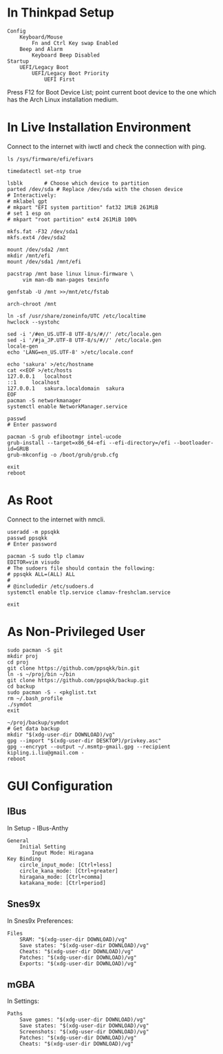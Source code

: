 In Thinkpad Setup
=================

	Config
		Keyboard/Mouse
			Fn and Ctrl Key swap Enabled
		Beep and Alarm
			Keyboard Beep Disabled
	Startup
		UEFI/Legacy Boot
			UEFI/Legacy Boot Priority
				UEFI First

Press F12 for Boot Device List; point current boot device to the one
which has the Arch Linux installation medium.

In Live Installation Environment
================================

Connect to the internet with iwctl and check the connection with ping.

	ls /sys/firmware/efi/efivars

	timedatectl set-ntp true

	lsblk		# Choose which device to partition
	parted /dev/sda	# Replace /dev/sda with the chosen device
	# Interactively:
	# mklabel gpt
	# mkpart "EFI system partition" fat32 1MiB 261MiB
	# set 1 esp on
	# mkpart "root partition" ext4 261MiB 100%

	mkfs.fat -F32 /dev/sda1
	mkfs.ext4 /dev/sda2

	mount /dev/sda2 /mnt
	mkdir /mnt/efi
	mount /dev/sda1 /mnt/efi

	pacstrap /mnt base linux linux-firmware	\
		 vim man-db man-pages texinfo

	genfstab -U /mnt >>/mnt/etc/fstab

	arch-chroot /mnt

	ln -sf /usr/share/zoneinfo/UTC /etc/localtime
	hwclock --systohc

	sed -i '/#en_US.UTF-8 UTF-8/s/#//' /etc/locale.gen
	sed -i '/#ja_JP.UTF-8 UTF-8/s/#//' /etc/locale.gen
	locale-gen
	echo 'LANG=en_US.UTF-8' >/etc/locale.conf

	echo 'sakura' >/etc/hostname
	cat <<EOF >/etc/hosts
	127.0.0.1	localhost
	::1		localhost
	127.0.0.1	sakura.localdomain	sakura
	EOF
	pacman -S networkmanager
	systemctl enable NetworkManager.service

	passwd
	# Enter password

	pacman -S grub efibootmgr intel-ucode
	grub-install --target=x86_64-efi --efi-directory=/efi --bootloader-id=GRUB
	grub-mkconfig -o /boot/grub/grub.cfg

	exit
	reboot

As Root
=======

Connect to the internet with nmcli.

	useradd -m ppsqkk
	passwd ppsqkk
	# Enter password

	pacman -S sudo tlp clamav
	EDITOR=vim visudo
	# The sudoers file should contain the following:
	# ppsqkk ALL=(ALL) ALL
	#
	# @includedir /etc/sudoers.d
	systemctl enable tlp.service clamav-freshclam.service

	exit

As Non-Privileged User
======================

	sudo pacman -S git
	mkdir proj
	cd proj
	git clone https://github.com/ppsqkk/bin.git
	ln -s ~/proj/bin ~/bin
	git clone https://github.com/ppsqkk/backup.git
	cd backup
	sudo pacman -S - <pkglist.txt
	rm ~/.bash_profile
	./symdot
	exit

	~/proj/backup/symdot
	# Get data backup
	mkdir "$(xdg-user-dir DOWNLOAD)/vg"
	gpg --import "$(xdg-user-dir DESKTOP)/privkey.asc"
	gpg --encrypt --output ~/.msmtp-gmail.gpg --recipient kipling.i.liu@gmail.com -
	reboot

GUI Configuration
=================

IBus
----

In Setup - IBus-Anthy

	General
		Initial Setting
			Input Mode: Hiragana
	Key Binding
		circle_input_mode: [Ctrl+less]
		circle_kana_mode: [Ctrl+greater]
		hiragana_mode: [Ctrl+comma]
		katakana_mode: [Ctrl+period]

Snes9x
------

In Snes9x Preferences:

	Files
		SRAM: "$(xdg-user-dir DOWNLOAD)/vg"
		Save states: "$(xdg-user-dir DOWNLOAD)/vg"
		Cheats: "$(xdg-user-dir DOWNLOAD)/vg"
		Patches: "$(xdg-user-dir DOWNLOAD)/vg"
		Exports: "$(xdg-user-dir DOWNLOAD)/vg"

mGBA
----

In Settings:

	Paths
		Save games: "$(xdg-user-dir DOWNLOAD)/vg"
		Save states: "$(xdg-user-dir DOWNLOAD)/vg"
		Screenshots: "$(xdg-user-dir DOWNLOAD)/vg"
		Patches: "$(xdg-user-dir DOWNLOAD)/vg"
		Cheats: "$(xdg-user-dir DOWNLOAD)/vg"
